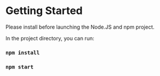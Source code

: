 #  Getting Started 

Please install before launching the Node.JS and npm project.

In the project directory, you can run:

### `npm install`
### `npm start`